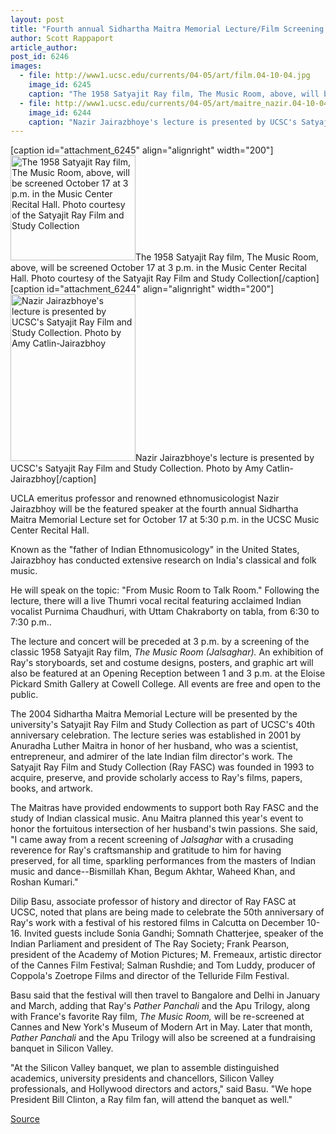 ```yaml
---
layout: post
title: "Fourth annual Sidhartha Maitra Memorial Lecture/Film Screening set for October 17"
author: Scott Rappaport
article_author: 
post_id: 6246
images:
  - file: http://www1.ucsc.edu/currents/04-05/art/film.04-10-04.jpg
    image_id: 6245
    caption: "The 1958 Satyajit Ray film, The Music Room, above, will be screened October 17 at 3 p.m. in the Music Center Recital Hall. Photo courtesy of the Satyajit Ray Film and Study Collection"
  - file: http://www1.ucsc.edu/currents/04-05/art/maitre_nazir.04-10-04.jpg
    image_id: 6244
    caption: "Nazir Jairazbhoye's lecture is presented by UCSC's Satyajit Ray Film and Study Collection. Photo by Amy Catlin-Jairazbhoy"
---
```


[caption id="attachment_6245" align="alignright" width="200"]<a href="http://dev-ucsc-news.pantheonsite.io/wp-content/uploads/2004/10/film.04-10-04.jpg"><img class="size-full wp-image-6245" src="http://dev-ucsc-news.pantheonsite.io/wp-content/uploads/2004/10/film.04-10-04.jpg" alt="The 1958 Satyajit Ray film, The Music Room, above, will be screened October 17 at 3 p.m. in the Music Center Recital Hall. Photo courtesy of the Satyajit Ray Film and Study Collection" width="200" height="168" /></a>The 1958 Satyajit Ray film, The Music Room, above, will be screened October 17 at 3 p.m. in the Music Center Recital Hall. Photo courtesy of the Satyajit Ray Film and Study Collection[/caption]
[caption id="attachment_6244" align="alignright" width="200"]<a href="http://dev-ucsc-news.pantheonsite.io/wp-content/uploads/2004/10/maitre_nazir.04-10-04.jpg"><img class="size-full wp-image-6244" src="http://dev-ucsc-news.pantheonsite.io/wp-content/uploads/2004/10/maitre_nazir.04-10-04.jpg" alt="Nazir Jairazbhoye's lecture is presented by UCSC's Satyajit Ray Film and Study Collection. Photo by Amy Catlin-Jairazbhoy" width="200" height="267" /></a>Nazir Jairazbhoye's lecture is presented by UCSC's Satyajit Ray Film and Study Collection. Photo by Amy Catlin-Jairazbhoy[/caption]
<a name="content" id="content"></a>
<p>
  UCLA emeritus professor and renowned ethnomusicologist Nazir Jairazbhoy will be the featured speaker at the fourth annual Sidhartha Maitra Memorial Lecture set for October 17 at 5:30 p.m. in the UCSC Music Center Recital Hall.
</p>
<p>
  Known as the "father of Indian Ethnomusicology" in the United States, Jairazbhoy has conducted extensive research on India's classical and folk music.
</p>
<p>
  He will speak on the topic: "From Music Room to Talk Room." Following the lecture, there will a live Thumri vocal recital featuring acclaimed Indian vocalist Purnima Chaudhuri, with Uttam Chakraborty on tabla, from 6:30 to 7:30 p.m..
</p>
<p>
  The lecture and concert will be preceded at 3 p.m. by a screening of the classic 1958 Satyajit Ray film, <i>The Music Room (Jalsaghar).</i> An exhibition of Ray's storyboards, set and costume designs, posters, and graphic art will also be featured at an Opening Reception between 1 and 3 p.m. at the Eloise Pickard Smith Gallery at Cowell College. All events are free and open to the public.
</p>
<p>
  The 2004 Sidhartha Maitra Memorial Lecture will be presented by the university's Satyajit Ray Film and Study Collection as part of UCSC's 40th anniversary celebration. The lecture series was established in 2001 by Anuradha Luther Maitra in honor of her husband, who was a scientist, entrepreneur, and admirer of the late Indian film director's work. The Satyajit Ray Film and Study Collection (Ray FASC) was founded in 1993 to acquire, preserve, and provide scholarly access to Ray's films, papers, books, and artwork.
</p>
<p>
  The Maitras have provided endowments to support both Ray FASC and the study of Indian classical music. Anu Maitra planned this year's event to honor the fortuitous intersection of her husband's twin passions. She said, "I came away from a recent screening of <i>Jalsaghar</i> with a crusading reverence for Ray's craftsmanship and gratitude to him for having preserved, for all time, sparkling performances from the masters of Indian music and dance--Bismillah Khan, Begum Akhtar, Waheed Khan, and Roshan Kumari."
</p>
<p>
  Dilip Basu, associate professor of history and director of Ray FASC at UCSC, noted that plans are being made to celebrate the 50th anniversary of Ray's work with a festival of his restored films in Calcutta on December 10-16. Invited guests include Sonia Gandhi; Somnath Chatterjee, speaker of the Indian Parliament and president of The Ray Society; Frank Pearson, president of the Academy of Motion Pictures; M. Fremeaux, artistic director of the Cannes Film Festival; Salman Rushdie; and Tom Luddy, producer of Coppola's Zoetrope Films and director of the Telluride Film Festival.
</p>
<p>
  Basu said that the festival will then travel to Bangalore and Delhi in January and March, adding that Ray's <i>Pather Panchali</i> and the Apu Trilogy, along with France's favorite Ray film, <i>The Music Room,</i> will be re-screened at Cannes and New York's Museum of Modern Art in May. Later that month, <i>Pather Panchali</i> and the Apu Trilogy will also be screened at a fundraising banquet in Silicon Valley.
</p>
<p>
  "At the Silicon Valley banquet, we plan to assemble distinguished academics, university presidents and chancellors, Silicon Valley professionals, and Hollywood directors and actors," said Basu. "We hope President Bill Clinton, a Ray film fan, will attend the banquet as well."
</p>
<p><a href="http://www1.ucsc.edu/currents/04-05/10-11/maitra_copy.asp" title="Permalink to maitra_copy">Source</a></p>
